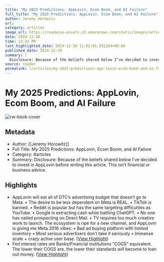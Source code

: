 ```yaml
---
title: "My 2025 Predictions: AppLovin, Ecom Boom, and AI Failure"
full_title: "My 2025 Predictions: AppLovin, Ecom Boom, and AI Failure"
author: Jeremy Horowitz
url: 
category: articles
image_url: https://readwise-assets.s3.amazonaws.com/static/images/article4.6bc1851654a0.png
date: 2024-12-30
time: 12:43 PM
last_highlighted_date: 2024-12-30 11:02:01.931284+00:00
published_date: 2024-12-29
summary: |
  Disclosure: Because of the beliefs shared below I’ve decided to invest in AppLovin before writing this article. This isn’t financial or business advice.
source: reader
permalink: l/articles/my-2025-predictions-app-lovin-ecom-boom-and-ai-failure
---
```

# My 2025 Predictions: AppLovin, Ecom Boom, and AI Failure

![rw-book-cover](https://readwise-assets.s3.amazonaws.com/static/images/article4.6bc1851654a0.png)

## Metadata
- Author: [[Jeremy Horowitz]]
- Full Title: My 2025 Predictions: AppLovin, Ecom Boom, and AI Failure
- Category: #articles
- Summary: Disclosure: Because of the beliefs shared below I’ve decided to invest in AppLovin before writing this article. This isn’t financial or business advice.

## Highlights
- AppLovin will eat all of DTC’s advertising budget that doesn’t go to Meta.
  • The desire to be less dependent on Meta is REAL.
  • TikTok is banned.
  • Reddit is popular but has the same targeting difficulties as YouTube.
  • Google is extracting cash while battling ChatGPT.
  • No one has nailed prospecting on Direct Mail.
  • TV requires too much creative work to launch.
  The ecosystem is ripe for a new channel, and AppLovin is giving me Meta 2016 vibes:
  • Bad ad buying platform with limited inventory
  • Most serious advertisers don’t take it seriously
  • Immense scale + crazy active user base. ([View Highlight](https://read.readwise.io/read/01jgbkn4snvz6n1jyejawke9a8))
- Fed interest rates are Banks/Financial institutions “COGS” equivalent. The lower their COGS are, the lower their standards will become to loan out money. ([View Highlight](https://read.readwise.io/read/01jgbknqq9f4v4ys5mff15y10v))


